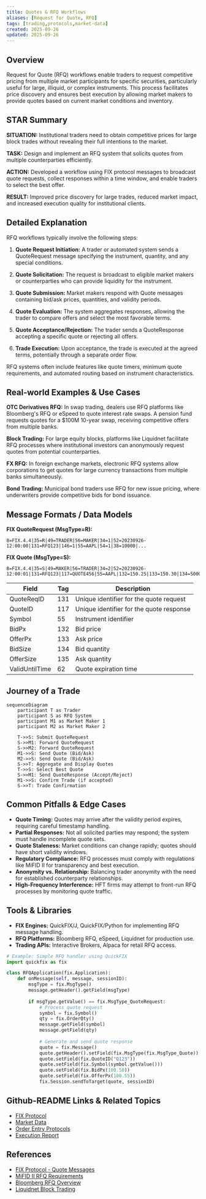 ```yaml
---
title: Quotes & RFQ Workflows
aliases: [Request for Quote, RFQ]
tags: [trading,protocols,market-data]
created: 2025-09-26
updated: 2025-09-26
---
```


## Overview

Request for Quote (RFQ) workflows enable traders to request competitive pricing from multiple market participants for specific securities, particularly useful for large, illiquid, or complex instruments. This process facilitates price discovery and ensures best execution by allowing market makers to provide quotes based on current market conditions and inventory.

## STAR Summary

**SITUATION:** Institutional traders need to obtain competitive prices for large block trades without revealing their full intentions to the market.

**TASK:** Design and implement an RFQ system that solicits quotes from multiple counterparties efficiently.

**ACTION:** Developed a workflow using FIX protocol messages to broadcast quote requests, collect responses within a time window, and enable traders to select the best offer.

**RESULT:** Improved price discovery for large trades, reduced market impact, and increased execution quality for institutional clients.

## Detailed Explanation

RFQ workflows typically involve the following steps:

1. **Quote Request Initiation:** A trader or automated system sends a QuoteRequest message specifying the instrument, quantity, and any special conditions.

2. **Quote Solicitation:** The request is broadcast to eligible market makers or counterparties who can provide liquidity for the instrument.

3. **Quote Submission:** Market makers respond with Quote messages containing bid/ask prices, quantities, and validity periods.

4. **Quote Evaluation:** The system aggregates responses, allowing the trader to compare offers and select the most favorable terms.

5. **Quote Acceptance/Rejection:** The trader sends a QuoteResponse accepting a specific quote or rejecting all offers.

6. **Trade Execution:** Upon acceptance, the trade is executed at the agreed terms, potentially through a separate order flow.

RFQ systems often include features like quote timers, minimum quote requirements, and automated routing based on instrument characteristics.

## Real-world Examples & Use Cases

**OTC Derivatives RFQ:** In swap trading, dealers use RFQ platforms like Bloomberg's RFQ or eSpeed to quote interest rate swaps. A pension fund requests quotes for a $100M 10-year swap, receiving competitive offers from multiple banks.

**Block Trading:** For large equity blocks, platforms like Liquidnet facilitate RFQ processes where institutional investors can anonymously request quotes from potential counterparties.

**FX RFQ:** In foreign exchange markets, electronic RFQ systems allow corporations to get quotes for large currency transactions from multiple banks simultaneously.

**Bond Trading:** Municipal bond traders use RFQ for new issue pricing, where underwriters provide competitive bids for bond issuance.

## Message Formats / Data Models

**FIX QuoteRequest (MsgType=R):**
```
8=FIX.4.4|35=R|49=TRADER|56=MAKER|34=1|52=20230926-12:00:00|131=RFQ123|146=1|55=AAPL|54=1|38=10000|...
```

**FIX Quote (MsgType=S):**
```
8=FIX.4.4|35=S|49=MAKER|56=TRADER|34=2|52=20230926-12:00:01|131=RFQ123|117=QUOTE456|55=AAPL|132=150.25|133=150.30|134=5000|135=5000|...
```

| Field | Tag | Description |
|-------|-----|-------------|
| QuoteReqID | 131 | Unique identifier for the quote request |
| QuoteID | 117 | Unique identifier for the quote response |
| Symbol | 55 | Instrument identifier |
| BidPx | 132 | Bid price |
| OfferPx | 133 | Ask price |
| BidSize | 134 | Bid quantity |
| OfferSize | 135 | Ask quantity |
| ValidUntilTime | 62 | Quote expiration time |

## Journey of a Trade

```mermaid
sequenceDiagram
    participant T as Trader
    participant S as RFQ System
    participant M1 as Market Maker 1
    participant M2 as Market Maker 2

    T->>S: Submit QuoteRequest
    S->>M1: Forward QuoteRequest
    S->>M2: Forward QuoteRequest
    M1->>S: Send Quote (Bid/Ask)
    M2->>S: Send Quote (Bid/Ask)
    S->>T: Aggregate and Display Quotes
    T->>S: Select Best Quote
    S->>M1: Send QuoteResponse (Accept/Reject)
    M1->>S: Confirm Trade (if accepted)
    S->>T: Trade Confirmation
```

## Common Pitfalls & Edge Cases

- **Quote Timing:** Quotes may arrive after the validity period expires, requiring careful timestamp handling.
- **Partial Responses:** Not all solicited parties may respond; the system must handle incomplete quote sets.
- **Quote Staleness:** Market conditions can change rapidly; quotes should have short validity windows.
- **Regulatory Compliance:** RFQ processes must comply with regulations like MiFID II for transparency and best execution.
- **Anonymity vs. Relationship:** Balancing trader anonymity with the need for established counterparty relationships.
- **High-Frequency Interference:** HFT firms may attempt to front-run RFQ processes by monitoring quote traffic.

## Tools & Libraries

- **FIX Engines:** QuickFIX/J, QuickFIX/Python for implementing RFQ message handling.
- **RFQ Platforms:** Bloomberg RFQ, eSpeed, Liquidnet for production use.
- **Trading APIs:** Interactive Brokers, Alpaca for retail RFQ access.

```python
# Example: Simple RFQ handler using QuickFIX
import quickfix as fix

class RFQApplication(fix.Application):
    def onMessage(self, message, sessionID):
        msgType = fix.MsgType()
        message.getHeader().getField(msgType)
        
        if msgType.getValue() == fix.MsgType_QuoteRequest:
            # Process quote request
            symbol = fix.Symbol()
            qty = fix.OrderQty()
            message.getField(symbol)
            message.getField(qty)
            
            # Generate and send quote response
            quote = fix.Message()
            quote.getHeader().setField(fix.MsgType(fix.MsgType_Quote))
            quote.setField(fix.QuoteID("Q123"))
            quote.setField(fix.Symbol(symbol.getValue()))
            quote.setField(fix.BidPx(100.50))
            quote.setField(fix.OfferPx(100.55))
            fix.Session.sendToTarget(quote, sessionID)
```

## Github-README Links & Related Topics

- [FIX Protocol](../fix-protocol/README.md)
- [Market Data](../market-data/README.md)
- [Order Entry Protocols](../order-entry-protocols/README.md)
- [Execution Report](../execution-report/README.md)

## References

- [FIX Protocol - Quote Messages](https://www.fixtrading.org/documents/fix-protocol-specification/)
- [MiFID II RFQ Requirements](https://www.esma.europa.eu/sites/default/files/library/mifid_ii_-_qas_on_rfq.pdf)
- [Bloomberg RFQ Overview](https://www.bloomberg.com/professional/solution/request-for-quote/)
- [Liquidnet Block Trading](https://www.liquidnet.com/solutions/block-trading)